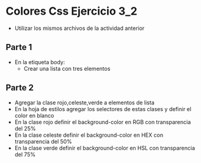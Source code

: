 # Colores Css Ejercicio 3_2

* Utilizar los mismos archivos de la actividad anterior

## Parte 1 

* En la etiqueta body:
    * Crear una lista con tres elementos

## Parte 2

* Agregar la clase rojo,celeste,verde a elementos de lista
* En la hoja de estilos agregar los selectores de estas clases y definir el color en blanco 
* En la clase rojo definir el background-color en RGB con transparencia del 25%
* En la clase celeste definir el background-color en HEX con transparencia del 50%
* En la clase verde definir el background-color en HSL con transparencia del 75%